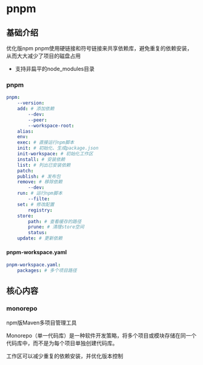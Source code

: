 # pnpm

## 基础介绍

优化版npm
pnpm使用硬链接和符号链接来共享依赖库，避免重复的依赖安装，从而大大减少了项目的磁盘占用
- 支持非扁平的node_modules目录


### pnpm
```yaml
pnpm:
    --version:
    add: # 添加依赖
        --dev:
        --peer: 
        --workspace-root:
    alias:
    env: 
    exec: # 直接运行npm脚本
    init: # 初始化、生成package.json
    init-workspace: # 初始化工作区
    install: # 安装依赖
    list: # 列出已安装依赖
    patch:
    publish: # 发布包
    remove: # 移除依赖
        --dev:
    run: # 运行npm脚本
        --filte:
    set: # 修改配置
        registry:   
    store:
        path: # 查看缓存的路径
        prune: # 清理store空间
        status:
    update: # 更新依赖
```


#### pnpm-workspace.yaml
```yaml
pnpm-workspace.yaml:
    packages: # 多个项目路径
```


## 核心内容


### monorepo

npm版Maven多项目管理工具

Monorepo（单一代码库）是一种软件开发策略，将多个项目或模块存储在同一个代码库中，而不是为每个项目单独创建代码库。

工作区可以减少重复的依赖安装，并优化版本控制
